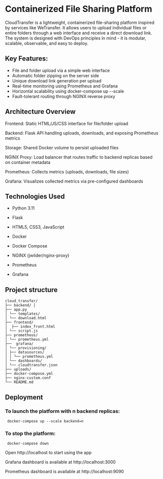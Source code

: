 # Containerized File Sharing Platform
CloudTransfer is a lightweight, containerized file-sharing platform inspired by services like WeTransfer. It allows users to upload individual files or entire folders through a web interface and receive a direct download link. The system is designed with DevOps principles in mind - it is modular, scalable, observable, and easy to deploy.

## Key Features:
* File and folder upload via a simple web interface
* Automatic folder zipping on the server side
* Unique download link generation per upload
* Real-time monitoring using Prometheus and Grafana
* Horizontal scalability using docker-compose up --scale
* Fault-tolerant routing through NGINX reverse proxy

## Architecture Overview

Frontend: Static HTML/JS/CSS interface for file/folder upload

Backend: Flask API handling uploads, downloads, and exposing Prometheus metrics

Storage: Shared Docker volume to persist uploaded files

NGINX Proxy: Load balancer that routes traffic to backend replicas based on container metadata

Prometheus: Collects metrics (uploads, downloads, file sizes)

Grafana: Visualizes collected metrics via pre-configured dashboards

## Technologies Used

* Python 3.11
* Flask

* HTML5, CSS3, JavaScript
* Docker

* Docker Compose

* NGINX (jwilder/nginx-proxy)
* Prometheus

* Grafana

## Project structure
  ```
  cloud_transfer/
  ├── backend/ │
  ├── app.py
  │ └── templates/
  │ └── download.html
  ├── frontend/
  │  ├── index_front.html
  │ └── script.js
  ├── prometheus/
  │ └── prometheus.yml
  ├──  grafana/
  │ └── provisioning/
  │ ├── datasources/
  │ │ └── prometheus.yml
  │ └── dashboards/
  │ └── cloudtransfer.json
  ├── uploads/
  ├── docker-compose.yml
  ├── nginx-custom.conf
  └── README.md
  ```

## Deployment
### To launch the platform with n backend replicas:
 ``  docker-compose up --scale backend=n ``

 ### To stop the platform:
 `` docker-compose down``

Open http://localhost to start using the app

Grafana dashboard is available at http://localhost:3000

Prometheus dashboard is available at http://localhost:9090




